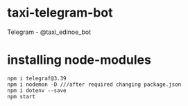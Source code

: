 # taxi-telegram-bot
Telegram - @taxi_edinoe_bot
# installing node-modules
```
npm i telegraf@3.39
npm i nodemon -D ///after required changing package.json
npm i dotenv --save
npm start
```
